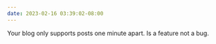 ```yaml
---
date: 2023-02-16 03:39:02-08:00
---
```


Your blog only supports posts one minute apart. Is a feature not a bug.

